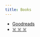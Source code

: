 ```yaml
---
title: Books
---
```


- [Goodreads](https://www.goodreads.com/user/show/4207679-artem)
- [☠️ ☠️ ☠️](http://en.bookfi.net/)
